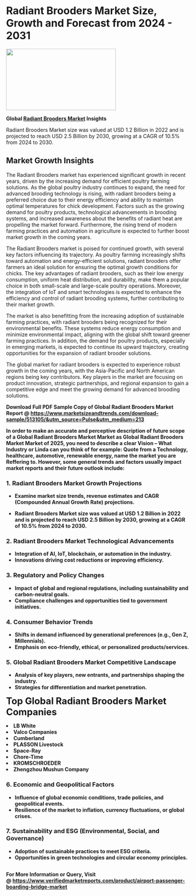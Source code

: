 <H1>Radiant Brooders Market Size, Growth and Forecast from 2024 - 2031</H1><img class="aligncenter size-medium wp-image-584254" src="https://thirdeyenews.in/wp-content/uploads/2024/09/Global-Market-Research-300x168.jpeg" alt="" width="300" height="168" /><p><strong>Global&nbsp;<a href="https://www.marketsizeandtrends.com/download-sample/513105/&amp;utm_source=Pulse&amp;utm_medium=213">Radiant Brooders Market</a> Insights</strong></p><p>Radiant Brooders Market size was valued at USD 1.2 Billion in 2022 and is projected to reach USD 2.5 Billion by 2030, growing at a CAGR of 10.5% from 2024 to 2030.</p><p><h2>Market Growth Insights</h2> <p>The Radiant Brooders market has experienced significant growth in recent years, driven by the increasing demand for efficient poultry farming solutions. As the global poultry industry continues to expand, the need for advanced brooding technology is rising, with radiant brooders being a preferred choice due to their energy efficiency and ability to maintain optimal temperatures for chick development. Factors such as the growing demand for poultry products, technological advancements in brooding systems, and increased awareness about the benefits of radiant heat are propelling the market forward. Furthermore, the rising trend of modern farming practices and automation in agriculture is expected to further boost market growth in the coming years.</p> <p><strong></strong></p> <p>The Radiant Brooders market is poised for continued growth, with several key factors influencing its trajectory. As poultry farming increasingly shifts toward automation and energy-efficient solutions, radiant brooders offer farmers an ideal solution for ensuring the optimal growth conditions for chicks. The key advantages of radiant brooders, such as their low energy consumption, uniform heat distribution, and durability, make them a popular choice in both small-scale and large-scale poultry operations. Moreover, the integration of IoT and smart technologies is expected to enhance the efficiency and control of radiant brooding systems, further contributing to their market growth.</p> <p>The market is also benefitting from the increasing adoption of sustainable farming practices, with radiant brooders being recognized for their environmental benefits. These systems reduce energy consumption and minimize environmental impact, aligning with the global shift toward greener farming practices. In addition, the demand for poultry products, especially in emerging markets, is expected to continue its upward trajectory, creating opportunities for the expansion of radiant brooder solutions.</p> <p>The global market for radiant brooders is expected to experience robust growth in the coming years, with the Asia-Pacific and North American regions being key contributors. Key players in the market are focusing on product innovation, strategic partnerships, and regional expansion to gain a competitive edge and meet the growing demand for advanced brooding solutions.</p> <p><strong></p><p><span class=""><strong>Download Full PDF Sample Copy of Global Radiant Brooders Market Report</strong> @ <a href="https://www.marketsizeandtrends.com/download-sample/513105/&amp;utm_source=Pulse&amp;utm_medium=213" target="_blank">https://www.marketsizeandtrends.com/download-sample/513105/&amp;utm_source=Pulse&amp;utm_medium=213</a></span></p><p>In order to make an accurate and perceptive description of future scope of a Global&nbsp;Radiant Brooders Market Market as Global&nbsp;Radiant Brooders Market Market of 2025, you need to describe a clear Vision &ndash; What Industry or Linda can you think of for example: Quote from a Technology, healthcare, automotive, renewable energy, name the market you are Reffering to. However, some general trends and factors usually impact market reports and their future outlook include:</p><h3>1.&nbsp;<strong>Radiant Brooders Market Growth Projections</strong></h3><ul><li>Examine market size trends, revenue estimates and CAGR (Compounded Annual Growth Rate) projections.</li><li><p>Radiant Brooders Market size was valued at USD 1.2 Billion in 2022 and is projected to reach USD 2.5 Billion by 2030, growing at a CAGR of 10.5% from 2024 to 2030.</p></li></ul><h3>2.&nbsp;<strong>Radiant Brooders Market Technological Advancements</strong></h3><ul><li>Integration of AI, IoT, blockchain, or automation in the industry.</li><li>Innovations driving cost reductions or improving efficiency.</li></ul><h3>3.&nbsp;<strong>Regulatory and Policy Changes</strong></h3><ul><li>Impact of global and regional regulations, including sustainability and carbon-neutral goals.</li><li>Compliance challenges and opportunities tied to government initiatives.</li></ul><h3>4.&nbsp;<strong>Consumer Behavior Trends</strong></h3><ul><li>Shifts in demand influenced by generational preferences (e.g., Gen Z, Millennials).</li><li>Emphasis on eco-friendly, ethical, or personalized products/services.</li></ul><h3>5.&nbsp;<strong>Global Radiant Brooders Market Competitive Landscape</strong></h3><ul><li>Analysis of key players, new entrants, and partnerships shaping the industry.</li><li>Strategies for differentiation and market penetration.</li></ul><p data-pm-slice="1 1 []"><span style="color: inherit; font-family: inherit; font-size: 25px;">Top Global Radiant Brooders Market Companies</span></p><div class="" data-test-id=""><p><li>LB White</li><li> Valco Companies</li><li> Cumberland</li><li> PLASSON Livestock</li><li> Space-Ray</li><li> Chore-Time</li><li> KROMSCHROEDER</li><li> Zhengzhou Mushun Company</li></p></div><h3>6.&nbsp;<strong>Economic and Geopolitical Factors</strong></h3><ul><li>Influence of global economic conditions, trade policies, and geopolitical events.</li><li>Resilience of the market to inflation, currency fluctuations, or global crises.</li></ul><h3>7.&nbsp;<strong>Sustainability and ESG (Environmental, Social, and Governance)</strong></h3><ul><li>Adoption of sustainable practices to meet ESG criteria.</li><li>Opportunities in green technologies and circular economy principles.</li></ul><h2><strong style="font-size: 14px;">For More Information or Query, Visit @&nbsp;</strong><a style="background-color: #ffffff; font-size: 14px;" href="https://www.marketsizeandtrends.com/report/radiant-brooders-market/" target="_blank">https://www.verifiedmarketreports.com/product/airport-passenger-boarding-bridge-market</a></h2>
